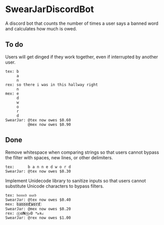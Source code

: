 # SwearJarDiscordBot
A discord bot that counts the number of times a user says a banned word and calculates how much is owed.

## To do
Users will get dinged if they work together, even if interrupted by another user.

    tex: b
         a
         n
    rex: so there i was in this hallway right
         n
    mex: e
         d
         w
         o
         r
         d
    SwearJar: @tex now owes $0.60
              @mex now owes $0.90
              
              
## Done
Remove whitespace when comparing strings so that users cannot bypass the filter with spaces, new lines, or other delimiters.

    tex:      b a n n e d w o r d
    SwearJar: @tex now owes $0.30

Implement Unidecode library to sanitize inputs so that users cannot substitute Unicode characters to bypass filters.

    tex: 𝔟𝔞𝔫𝔫𝔢𝔡 𝔴𝔬𝔯𝔡
    SwearJar: @tex now owes $0.40
    mex: b҉a҉n҉n҉e҉d҉ ҉w҉o҉r҉d҉
    SwearJar: @mex now owes $0.20
    rex: ⓑα𝐍Ⓝ𝔢Đ ʷ𝓸я๔
    SwearJar: @rex now owes $1.00
